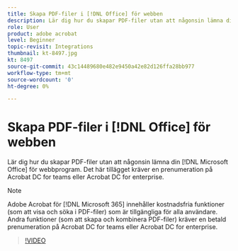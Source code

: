 ```yaml
---
title: Skapa PDF-filer i [!DNL Office] för webben
description: Lär dig hur du skapar PDF-filer utan att någonsin lämna din [!DNL Microsoft Office] fil för webbprogram
role: User
product: adobe acrobat
level: Beginner
topic-revisit: Integrations
thumbnail: kt-8497.jpg
kt: 8497
source-git-commit: 43c14489680e482e9450a42e82d126ffa28bb977
workflow-type: tm+mt
source-wordcount: '0'
ht-degree: 0%

---
```


# Skapa PDF-filer i [!DNL Office] för webben

Lär dig hur du skapar PDF-filer utan att någonsin lämna din [!DNL Microsoft Office] för webbprogram. Det här tillägget kräver en prenumeration på Acrobat DC for teams eller Acrobat DC for enterprise.

>[!NOTE]
>
>Adobe Acrobat för [!DNL Microsoft 365] innehåller kostnadsfria funktioner (som att visa och söka i PDF-filer) som är tillgängliga för alla användare. Andra funktioner (som att skapa och kombinera PDF-filer) kräver en betald prenumeration på Acrobat DC for teams eller Acrobat DC for enterprise.

>[!VIDEO](https://video.tv.adobe.com/v/337482?hidetitle=true)